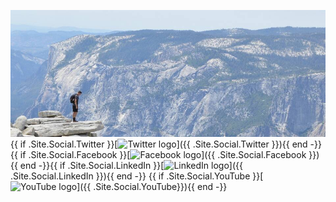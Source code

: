 ![Clipart image of mountains](mountain-1031130_1920.jpg){{ if .Site.Social.Twitter }}[![Twitter logo](twitter-blue-30x30.svg)]({{ .Site.Social.Twitter }}){{ end -}} {{ if .Site.Social.Facebook }}[![Facebook logo](facebook-blue-30x30.svg)]({{ .Site.Social.Facebook }}){{ end -}}{{ if .Site.Social.LinkedIn }}[![LinkedIn logo](linkedin-blue-30x30.svg)]({{ .Site.Social.LinkedIn }}){{ end -}} {{ if .Site.Social.YouTube }}[![YouTube logo](youtube-red-30x30.svg)]({{ .Site.Social.YouTube}}){{ end -}} 



